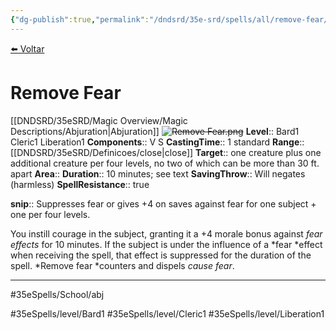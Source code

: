 ```yaml
---
{"dg-publish":true,"permalink":"/dndsrd/35e-srd/spells/all/remove-fear/"}
---
```



<a href="javascript:history.back()">⬅️ Voltar</a>
# Remove Fear
[[DNDSRD/35eSRD/Magic Overview/Magic Descriptions/Abjuration\|Abjuration]]  <s class="aside-hide">![Remove Fear.png](/img/user/DNDSRD/35eSRD/Spells/imgs/remove%20fear.png)</s>
**Level**:: Bard1 Cleric1 Liberation1 
**Components**:: V S 
**CastingTime**:: 1 standard 
**Range**:: [[DNDSRD/35eSRD/Definicoes/close\|close]]
**Target**:: one creature plus one additional creature per four levels, no two of which can be more than 30 ft. apart
**Area**:: 
**Duration**:: 10 minutes; see text
**SavingThrow**:: Will negates (harmless)
**SpellResistance**:: true

**snip**:: Suppresses fear or gives +4 on saves against fear for one subject + one per four levels.  




You instill courage in the subject, granting it a +4 morale bonus against *fear effects* for 10 minutes. If the subject is under the influence of a *fear *effect when receiving the spell, that effect is suppressed for the duration of the spell.
*Remove fear *counters and dispels *cause fear*.

<hr/>



#35eSpells/School/abj

#35eSpells/level/Bard1 #35eSpells/level/Cleric1 #35eSpells/level/Liberation1 